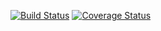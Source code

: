 [![Build Status](https://travis-ci.org/paulmthiebauth/habitsu.svg?branch=master)](https://travis-ci.org/paulmthiebauth/habitsu) 
[![Coverage Status](https://coveralls.io/repos/paulmthiebauth/habitsu/badge.png)](https://coveralls.io/r/paulmthiebauth/habitsu)
